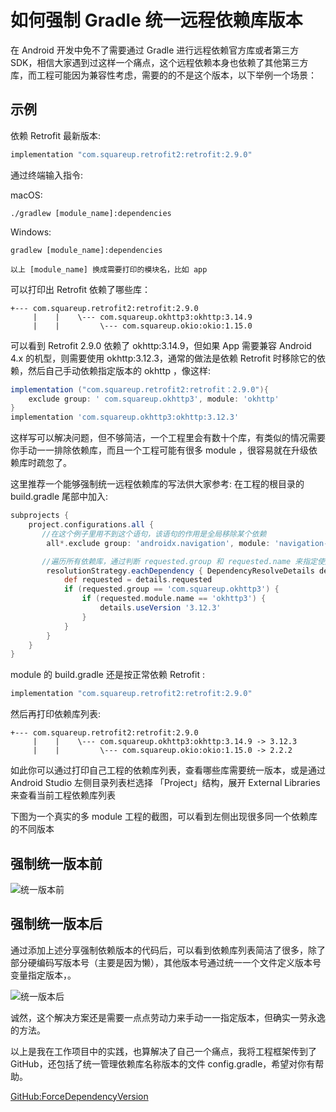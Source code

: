 # 如何强制 Gradle 统一远程依赖库版本

在 Android 开发中免不了需要通过 Gradle 进行远程依赖官方库或者第三方 SDK，相信大家遇到过这样一个痛点，这个远程依赖本身也依赖了其他第三方库，而工程可能因为兼容性考虑，需要的的不是这个版本，以下举例一个场景：

## 示例
依赖 Retrofit 最新版本:
```groovy
implementation "com.squareup.retrofit2:retrofit:2.9.0"
```

通过终端输入指令:

macOS:
```Terminal
./gradlew [module_name]:dependencies
```

Windows:
```Terminal
gradlew [module_name]:dependencies
```

`以上 [module_name] 换成需要打印的模块名，比如 app`

可以打印出 Retrofit 依赖了哪些库：

```
+--- com.squareup.retrofit2:retrofit:2.9.0
     |    |    \--- com.squareup.okhttp3:okhttp:3.14.9
     |    |         \--- com.squareup.okio:okio:1.15.0
```

可以看到 Retrofit 2.9.0 依赖了 okhttp:3.14.9，但如果 App 需要兼容 Android 4.x 的机型，则需要使用 okhttp:3.12.3，通常的做法是依赖 Retrofit 时移除它的依赖，然后自己手动依赖指定版本的 okhttp ，像这样:

```groovy
implementation ("com.squareup.retrofit2:retrofit：2.9.0"){
    exclude group: ' com.squareup.okhttp3', module: 'okhttp' 
}
implementation 'com.squareup.okhttp3:okhttp:3.12.3'
```
这样写可以解决问题，但不够简洁，一个工程里会有数十个库，有类似的情况需要你手动一一排除依赖库，而且一个工程可能有很多 module ，很容易就在升级依赖库时疏忽了。

这里推荐一个能够强制统一远程依赖库的写法供大家参考:
在工程的根目录的 build.gradle 尾部中加入:

```groovy
subprojects {
	project.configurations.all {
	   //在这个例子里用不到这个语句，该语句的作用是全局移除某个依赖
		all*.exclude group: 'androidx.navigation', module: 'navigation-fragment'

       //遍历所有依赖库，通过判断 requested.group 和 requested.name 来指定使用的版本
		resolutionStrategy.eachDependency { DependencyResolveDetails details ->
			def requested = details.requested
			if (requested.group == 'com.squareup.okhttp3') {
				if (requested.module.name == 'okhttp3') {
					details.useVersion '3.12.3'
				}
			}
		}
	}
}
```

module 的 build.gradle 还是按正常依赖 Retrofit :

```groovy
implementation "com.squareup.retrofit2:retrofit:2.9.0"
```

然后再打印依赖库列表:

```
+--- com.squareup.retrofit2:retrofit:2.9.0
     |    |    \--- com.squareup.okhttp3:okhttp:3.14.9 -> 3.12.3
     |    |         \--- com.squareup.okio:okio:1.15.0 -> 2.2.2
```
如此你可以通过打印自己工程的依赖库列表，查看哪些库需要统一版本，或是通过 Android Studio 左侧目录列表栏选择 「Project」结构，展开 External Libraries 来查看当前工程依赖库列表

下图为一个真实的多 module 工程的截图，可以看到左侧出现很多同一个依赖库的不同版本

## 强制统一版本前
![统一版本前][1]
## 强制统一版本后
通过添加上述分享强制依赖版本的代码后，可以看到依赖库列表简洁了很多，除了部分硬编码写版本号（主要是因为懒），其他版本号通过统一一个文件定义版本号变量指定版本，。

![统一版本后][2]

诚然，这个解决方案还是需要一点点劳动力来手动一一指定版本，但确实一劳永逸的方法。

以上是我在工作项目中的实践，也算解决了自己一个痛点，我将工程框架传到了 GitHub，还包括了统一管理依赖库名称版本的文件 config.gradle，希望对你有帮助。

[GitHub:ForceDependencyVersion][3]

[1]: https://raw.githubusercontent.com/chinnsenn/BlogFigureBed/master/blogimg%E6%88%AA%E5%B1%8F2021-08-23%20%E4%B8%8B%E5%8D%8811.00.44.png
[2]: https://raw.githubusercontent.com/chinnsenn/BlogFigureBed/master/blogimg%E6%88%AA%E5%B1%8F2021-08-23%20%E4%B8%8B%E5%8D%8810.53.19.png
[3]:https://github.com/chinnsenn/ForceDependencyVersion
